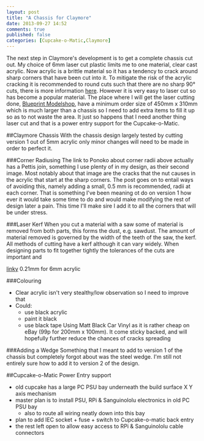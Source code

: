 ```yaml
---
layout: post
title: "A Chassis for Claymore"
date: 2013-09-27 14:52
comments: true
published: false
categories: [Cupcake-o-Matic,Claymore] 
---
```

The next step in Claymore's development is to get a complete chassis cut out. My choice of 6mm laser cut plastic limits me to one material, clear cast acrylic. Now acrylic is a brittle material so it has a tendency to crack around sharp corners that have been cut into it. To mitigate the risk of the acrylic cracking it is recommended to round cuts such that there are no sharp 90&deg; cuts, there is more information [here](http://support.ponoko.com/entries/498833-How-to-make-interlocking-acrylic-designs). However it is very easy to laser cut so has become a popular material. The place where I will get the laser cutting done, [Blueprint Modelshop](http://www.blueprintmodel.co.uk/), have a minimum order size of 450mm x 310mm which is much larger than a chassis so I need to add extra items to fill it up so as to not waste the area. It just so happens that I need another thing laser cut and that is a power entry support for the Cupcake-o-Matic.

##Claymore Chassis
With the chassis design largely tested by cutting version 1 out of 5mm acrylic only minor changes will need to be made in order to perfect it.

###Corner Radiusing
The link to Ponoko about corner radii above actually has a Pettis join, something I use plenty of in my design, as their second image. Most notably about that image are the cracks that the nut causes in the acrylic that start at the sharp corners. The post goes on to entail ways of avoiding this, namely adding a small, 0.5 mm is recommended, radii at each corner. That is something I've been meaning ot do on version 1 how ever it would take some time to do and would make modifying the rest of design later a pain. This time I'll make sire I add it to all the corners that will be under stress.

<!-- add an image? -->

###Laser Kerf
When you cut a material with a saw some of material is removed from both parts, this forms the dust, e.g. sawdust. The amount of material removed is governed by the width of the teeth of the saw, the kerf. All methods of cutting have a kerf although it can vary widely. When designing parts to fit together tightly the tolerances of the cuts are important and 

[linky](http://www.cutlasercut.com/resources/tips-and-advice/what-is-laser-kerf)
0.21mm for 6mm acrylic

<!-- images -->

###Colouring

* Clear acrylic isn't very stealthy/low observation so I need to improve that
* Could:
  * use black acrylic
  * paint it black
  * use black tape
Using Matt Black Car Vinyl as it is rather cheap on eBay (99p for 200mm x 100mm). It come sticky backed, and will hopefully further reduce the chances of cracks spreading

<!-- link to eBay? -->

###Adding a Wedge
Something that I meant to add to version 1 of the chassis but completely forgot about was the steel wedge. I'm still not entirely sure how to add it to version 2 of the design.


##Cupcake-o-Matic Power Entry support

* old cupcake has a large PC PSU bay underneath the build surface X Y axis mechanism
* master plan is to install PSU, RPi & Sanguinololu electronics in old PC PSU bay
  * also to route all wiring neatly down into this bay
* plan to add IEC socket + fuse + switch to Cupcake-o-matic back entry
* the rest left open to allow easy access to RPi & Sanguinololu cable connectors

<!-- images out 